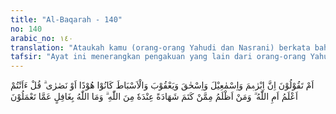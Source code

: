 ```yaml
---
title: "Al-Baqarah - 140"
no: 140
arabic_no: ١٤٠
translation: "Ataukah kamu (orang-orang Yahudi dan Nasrani) berkata bahwa Ibrahim, Ismail, Ishak, Yakub dan anak cucunya adalah penganut Yahudi atau Nasrani? Katakanlah, “Kamukah yang lebih tahu atau Allah, dan siapakah yang lebih zalim daripada orang yang menyembunyikan kesaksian dari Allah yang ada padanya?” Allah tidak lengah terhadap apa yang kamu kerjakan."
tafsir: "Ayat ini menerangkan pengakuan yang lain dari orang-orang Yahudi dan Nasrani, yaitu semua nabi dan rasul mengakui agama mereka. Mereka melakukan segala macam usaha untuk menguatkan dan membenarkan ucapan mereka, sekalipun usaha itu dilarang Allah.\n\nAllah mengungkapkan kesalahan orang Yahudi dan Nasrani yang mengemukakan hujahnya dalam usaha membenarkan ucapan mereka. Kesalahan itu ialah mereka mengatakan bahwa Ibrahim, Ismail, Ishak, Yakub dan anak cucunya memeluk agama Yahudi dan Nasrani padahal para nabi itu telah ada sebelum agama Yahudi dan agama Nasrani ada. Perkataan \"Yahudi\" baru dikenal setelah Nabi Musa a.s. meninggal dunia, dan perkataan Nasrani timbul dan dikenal setelah Nabi Isa a.s. meninggal dunia. Mengapa mereka mengatakan yang demikian, padahal perkataan itu tidak sesuai dengan kenyataan sejarah dan logika yang benar. Apakah yang demikian karena mereka lebih mengetahui atau Allah yang lebih mengetahui? Apakah perkataan itu sengaja mereka ucapkan hanya sekadar untuk membantah kerasulan Muhammad saw?\n\nMaksud orang-orang Yahudi dan Nasrani mengucapkan perkataan yang demikian dijelaskan oleh kalimat berikutnya, ialah untuk menyembunyikan syahadah Allah. \"Syahadah Allah\" ialah penyaksian Allah yang tersebut di dalam Taurat dan Injil bahwa Ibrahim a.s. dan anak cucunya bukan penganut agama Yahudi dan bukan pula penganut agama Nasrani, dan Allah akan mengutus Muhammad sebagai nabi dan rasul terakhir yang berasal dari keturunan Ismail a.s.\n\nPerkataan \"menyembunyikan syahadah Allah\" itu termasuk perbuatan yang paling zalim di sisi Allah, karena perbuatan itu berakibat menyesatkan manusia dari jalan Allah, jalan kebenaran dan jalan kebahagiaan. Karena itu Allah memperingatkan mereka, bahwa Allah tidak lengah sedikit pun terhadap segala macam perbuatan hamba-hamba-Nya baik yang tampak maupun yang tidak tampak, baik yang besar maupun yang kecil."
---
```


اَمْ تَقُوْلُوْنَ اِنَّ اِبْرٰهٖمَ وَاِسْمٰعِيْلَ وَاِسْحٰقَ وَيَعْقُوْبَ وَالْاَسْبَاطَ كَانُوْا هُوْدًا اَوْ نَصٰرٰى ۗ قُلْ ءَاَنْتُمْ اَعْلَمُ اَمِ اللّٰهُ ۗ وَمَنْ اَظْلَمُ مِمَّنْ كَتَمَ شَهَادَةً عِنْدَهٗ مِنَ اللّٰهِ ۗ وَمَا اللّٰهُ بِغَافِلٍ عَمَّا تَعْمَلُوْنَ 
